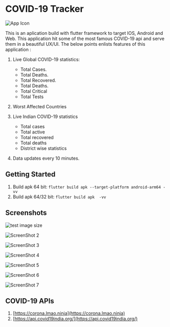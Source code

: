 # COVID-19 Tracker

![App Icon](https://github.com/Shiba-Kar/covid-19_tracker/blob/master/android/app/src/main/res/mipmap-hdpi/ic_launcher.png)

This is an aplication build with flutter framework to target IOS, Android and Web.
This application hit some of the most famous COVID-19 api and serve them in a beautiful UX/UI.
The below points enlists features of this application :

1. Live Global COVID-19 statistics:
    * Total Cases.
    * Total Deaths.
    * Total Recovered.
    * Total Deaths.
    * Total Critical
    * Total Tests

2. Worst Affected Countries

3. Live Indian COVID-19 statistics
   * Total cases
   * Total active
   * Total recovered
   * Total deaths
   * District wise statistics

4. Data updates every 10 minutes.

## Getting Started

1. Build apk 64 bit: `flutter build apk --target-platform android-arm64 -vv`
2. Build apk 64/32 bit: `flutter build apk  -vv`

## Screenshots

![test image size](https://github.com/Shiba-Kar/covid-19_tracker/blob/master/flutter_01.png)

![ScreenShot 2](https://github.com/Shiba-Kar/covid-19_tracker/blob/master/flutter_02.png)

![ScreenShot 3](https://github.com/Shiba-Kar/covid-19_tracker/blob/master/flutter_03.png)

![ScreenShot 4](https://github.com/Shiba-Kar/covid-19_tracker/blob/master/flutter_04.png)

![ScreenShot 5](https://github.com/Shiba-Kar/covid-19_tracker/blob/master/flutter_05.png)

![ScreenShot 6](https://github.com/Shiba-Kar/covid-19_tracker/blob/master/flutter_06.png)

![ScreenShot 7](https://github.com/Shiba-Kar/covid-19_tracker/blob/master/flutter_07.png)

## COVID-19 APIs

 1. [https://corona.lmao.ninja](https://corona.lmao.ninja)
 2. [https://api.covid19india.org/](https://api.covid19india.org/)
